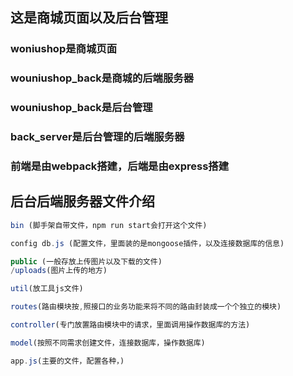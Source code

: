 ## 这是商城页面以及后台管理

### woniushop是商城页面

### wouniushop_back是商城的后端服务器

### wouniushop_back是后台管理

### back_server是后台管理的后端服务器

### 前端是由webpack搭建，后端是由express搭建

## 后台后端服务器文件介绍

```js
bin (脚手架自带文件，npm run start会打开这个文件)

config db.js (配置文件，里面装的是mongoose插件，以及连接数据库的信息)

public (一般存放上传图片以及下载的文件)
/uploads(图片上传的地方)

util(放工具js文件)

routes(路由模块按,照接口的业务功能来将不同的路由封装成一个个独立的模块)

controller(专门放置路由模块中的请求，里面调用操作数据库的方法)

model(按照不同需求创建文件，连接数据库，操作数据库)

app.js(主要的文件，配置各种，)
```



